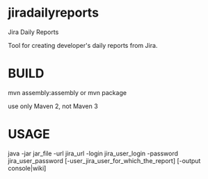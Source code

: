 jiradailyreports
================

Jira Daily Reports

Tool for creating developer's daily reports from Jira.

BUILD
=================
mvn assembly:assembly or mvn package

use only Maven 2, not Maven 3

USAGE
=================
java -jar jar_file -url jira_url -login jira_user_login -password jira_user_password [-user_jira_user_for_which_the_report] [-output console|wiki]